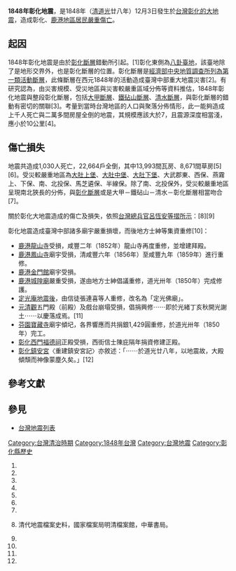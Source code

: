 **1848年彰化地震**，是1848年（[清](https://zh.wikipedia.org/wiki/台灣清領時期 "wikilink")[道光](../Page/道光.md "wikilink")廿八年）12月3日發生於[台灣](https://zh.wikipedia.org/wiki/台灣 "wikilink")[彰化的大](https://zh.wikipedia.org/wiki/彰化 "wikilink")[地震](../Page/地震.md "wikilink")，造成彰化、[鹿港地區居民嚴重傷亡](https://zh.wikipedia.org/wiki/鹿港 "wikilink")。

## 起因

1848年彰化地震是由於[彰化斷層](../Page/彰化斷層.md "wikilink")錯動所引起。\[1\]彰化東側為[八卦臺地](https://zh.wikipedia.org/wiki/八卦臺地 "wikilink")，該臺地除了是地形交界外，也是彰化斷層的位置。彰化斷層是[經濟部中央地質調查所列為第一類活動斷層](https://zh.wikipedia.org/wiki/經濟部中央地質調查所 "wikilink")，此條斷層在西元1848年的活動造成臺灣中部重大地震災害\[2\]。有研究認為，由災害規模、受災地區與災害較嚴重區域分佈等資料推估，1848年彰化地震與整段彰化斷層，包括[大甲斷層](https://zh.wikipedia.org/wiki/大甲斷層 "wikilink")、[鐵砧山斷層](https://zh.wikipedia.org/wiki/鐵砧山斷層 "wikilink")、[清水斷層](../Page/清水斷層.md "wikilink")，與彰化斷層的錯動有密切的關聯\[3\]。考量到當時台灣地區的人口與聚落分佈情形，此一能夠造成上千人死亡與二萬多間房屋全倒的地震，其規模應該大於7，且震源深度相當淺，應小於10公里\[4\]。

## 傷亡損失

地震共造成1,030人死亡，22,664戶全倒，其中13,993間瓦房、8,671間草房\[5\]\[6\]。受災較嚴重地區為[大肚上堡](https://zh.wikipedia.org/wiki/大肚上堡 "wikilink")、[大肚中堡](https://zh.wikipedia.org/wiki/大肚中堡 "wikilink")、[大肚下堡](https://zh.wikipedia.org/wiki/大肚下堡 "wikilink")、大武郡東、西保、燕霧上、下保、南、北投保、馬芝遴保、半線保。除了南、北投保外，受災較嚴重地區呈現南北狹長的分佈，與[彰化斷層](../Page/彰化斷層.md "wikilink")或是大甲－鐵砧山－清水－彰化斷層相當吻合\[7\]。

關於彰化大地震造成的傷亡及損失，依照[台灣總兵官](https://zh.wikipedia.org/wiki/台灣總兵 "wikilink")[呂恆安等摺所示](https://zh.wikipedia.org/wiki/呂恆安 "wikilink")：\[8\]\[9\]

彰化地震造成臺灣中部諸多廟宇嚴重損壞，而後地方士紳等集資重修\[10\]：

  - [鹿港龍山寺](../Page/鹿港龍山寺.md "wikilink")受損，咸豐二年（1852年）龍山寺再度重修，並增建拜殿。
  - [鹿港鳳山寺](../Page/鹿港鳳山寺.md "wikilink")廟宇受損，清咸豐六年（1856年）至咸豐九年（1859年）進行重修。
  - [鹿港金門館](../Page/鹿港金門館.md "wikilink")廟宇受損。
  - [鹿港城隍廟](../Page/鹿港城隍廟.md "wikilink")嚴重受損，遂由地方士紳倡議重修，道光卅年（1850年）完成修護。
  - [定光庵地震後](../Page/定光佛廟.md "wikilink")，由信徒張連喜等人重修，改名為「定光佛廟」。
  - [元清觀](../Page/元清觀.md "wikilink")五門殿（前殿）及戲台崩塌受損，倡捐興修⋯⋯即於光緒丁亥秋開光謝土⋯⋯以慶落成焉。\[11\]
  - [芬園寶藏寺](../Page/芬園寶藏寺.md "wikilink")廟宇傾圮，各界響應而共捐銀1,429圓重修，於道光卅年（1850年）完工。
  - [彰化西門福德祠](../Page/彰化西門福德祠.md "wikilink")正殿受損，西街信士陳庇隔年捐資修建正殿。
  - [彰化鎮安宮](https://zh.wikipedia.org/wiki/彰化鎮安宮 "wikilink")〈重建鎮安宮記〉亦敘述：「⋯⋯於道光廿八年，以地震故，大殿傾頹而神像蒙塵久矣。」\[12\]

## 參考文獻

## 參見

  - [台灣地震列表](https://zh.wikipedia.org/wiki/台灣地震列表 "wikilink")

[Category:台灣清治時期](https://zh.wikipedia.org/wiki/Category:台灣清治時期 "wikilink")
[Category:1848年台灣](https://zh.wikipedia.org/wiki/Category:1848年台灣 "wikilink")
[Category:台灣地震](https://zh.wikipedia.org/wiki/Category:台灣地震 "wikilink")
[Category:彰化縣歷史](https://zh.wikipedia.org/wiki/Category:彰化縣歷史 "wikilink")

1.

2.

3.

4.
5.
6.
7.
8.  清代地震檔案史料，國家檔案局明清檔案館，中華書局。

9.

10.
11.
12.
